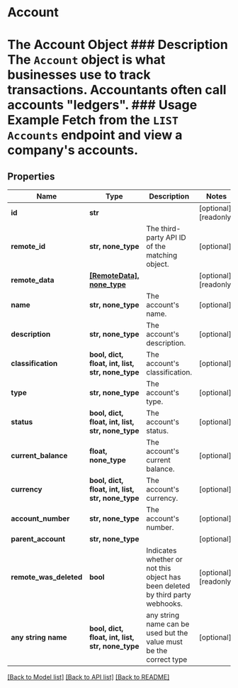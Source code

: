 # Account

# The Account Object ### Description The `Account` object is what businesses use to track transactions. Accountants often call accounts \"ledgers\".  ### Usage Example Fetch from the `LIST Accounts` endpoint and view a company's accounts.

## Properties
Name | Type | Description | Notes
------------ | ------------- | ------------- | -------------
**id** | **str** |  | [optional] [readonly] 
**remote_id** | **str, none_type** | The third-party API ID of the matching object. | [optional] 
**remote_data** | [**[RemoteData], none_type**](RemoteData.md) |  | [optional] [readonly] 
**name** | **str, none_type** | The account&#39;s name. | [optional] 
**description** | **str, none_type** | The account&#39;s description. | [optional] 
**classification** | **bool, dict, float, int, list, str, none_type** | The account&#39;s classification. | [optional] 
**type** | **str, none_type** | The account&#39;s type. | [optional] 
**status** | **bool, dict, float, int, list, str, none_type** | The account&#39;s status. | [optional] 
**current_balance** | **float, none_type** | The account&#39;s current balance. | [optional] 
**currency** | **bool, dict, float, int, list, str, none_type** | The account&#39;s currency. | [optional] 
**account_number** | **str, none_type** | The account&#39;s number. | [optional] 
**parent_account** | **str, none_type** |  | [optional] 
**remote_was_deleted** | **bool** | Indicates whether or not this object has been deleted by third party webhooks. | [optional] [readonly] 
**any string name** | **bool, dict, float, int, list, str, none_type** | any string name can be used but the value must be the correct type | [optional]

[[Back to Model list]](../README.md#documentation-for-models) [[Back to API list]](../README.md#documentation-for-api-endpoints) [[Back to README]](../README.md)


